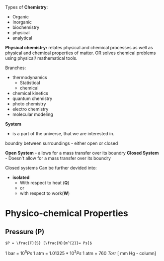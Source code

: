 
Types of **Chemistry**:
- Organic
- Inorganic
- biochemistry
- physical
- analytical

**Physical chemistry:**
relates physical and chemical processes as well as physical and chemical properties of matter.
OR
solves chemical problems using physical/ mathematical tools.

Branches:
- thermodynamics
	- Statistical
	- chemical
- chemical kinetics
- quantum chemistry
- photo chemistry
- electro chemistry
- molecular modeling

**System**
- is a part of the universe, that we are interested in.

boundry between surroundings - either open or closed

**Open System** - allows for a mass transfer over its boundry
**Closed System** - Doesn't allow for a mass transfer over its boundry

Closed systems Can be further devided into:
- **isolated**
	- With respect to heat (**Q**)
	- or
	- with respect to work(**W**)

# Physico-chemical Properties

## Pressure (P)

	$P = \frac{F}{S} [\frac{N}{m^{2}}= Ps]$

1 bar = $10^{5}Ps$
1 atm = $1.01325*10^{3}Ps$
1 atm = $760\ Torr$ \[ mm Hg - column\]


